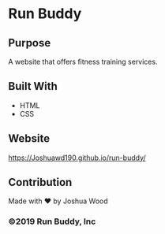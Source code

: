 # Run Buddy

## Purpose
A website that offers fitness training services.

## Built With
* HTML
* CSS

## Website
https://Joshuawd190.github.io/run-buddy/

## Contribution
Made with ❤️ by Joshua Wood

### ©️2019 Run Buddy, Inc
